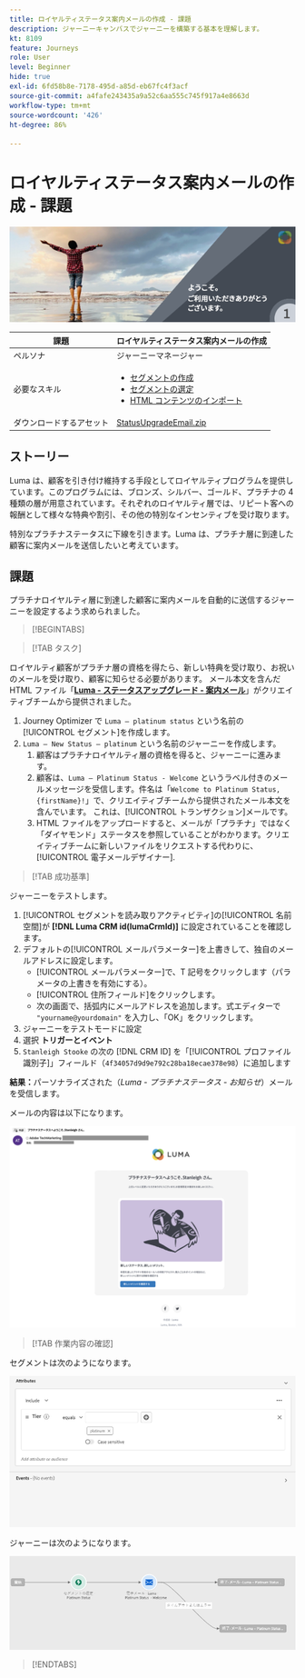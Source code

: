 ```yaml
---
title: ロイヤルティステータス案内メールの作成 - 課題
description: ジャーニーキャンバスでジャーニーを構築する基本を理解します。
kt: 8109
feature: Journeys
role: User
level: Beginner
hide: true
exl-id: 6fd58b8e-7178-495d-a85d-eb67fc4f3acf
source-git-commit: a4fafe243435a9a52c6aa555c745f917a4e8663d
workflow-type: tm+mt
source-wordcount: '426'
ht-degree: 86%

---
```


# ロイヤルティステータス案内メールの作成 - 課題

![ロイヤルティステータス案内メール - 課題バナー](/help/challenges/assets/email-assets/luma-transactional-onboarding-1.png)

| 課題 | ロイヤルティステータス案内メールの作成 |
|---|---|
| ペルソナ | ジャーニーマネージャー |
| 必要なスキル | <ul><li>[セグメントの作成](https://experienceleague.adobe.com/docs/journey-optimizer-learn/tutorials/profiles-segments-subscriptions/create-segments.html?lang=ja)</li> <li>[セグメントの選定](https://experienceleague.adobe.com/docs/journey-optimizer-learn/tutorials/create-journeys/use-case-read-segment-qualification.html?lang=ja)</li><li>[HTML コンテンツのインポート](https://experienceleague.adobe.com/docs/journey-optimizer-learn/tutorials/create-messages/create-emails/import-and-author-html-email-content.html?lang=ja)</li></ul> |
| ダウンロードするアセット | [StatusUpgradeEmail.zip](/help/challenges/assets/email-assets/StatusUpgradeEmail.zip) |

## ストーリー

Luma は、顧客を引き付け維持する手段としてロイヤルティプログラムを提供しています。このプログラムには、ブロンズ、シルバー、ゴールド、プラチナの 4 種類の層が用意されています。それぞれのロイヤルティ層では、リピート客への報酬として様々な特典や割引、その他の特別なインセンティブを受け取ります。

特別なプラチナステータスに下線を引きます。Luma は、プラチナ層に到達した顧客に案内メールを送信したいと考えています。

## 課題

プラチナロイヤルティ層に到達した顧客に案内メールを自動的に送信するジャーニーを設定するよう求められました。

>[!BEGINTABS]

>[!TAB タスク]

ロイヤルティ顧客がプラチナ層の資格を得たら、新しい特典を受け取り、お祝いのメールを受け取り、顧客に知らせる必要があります。 メール本文を含んだ HTML ファイル「**[Luma - ステータスアップグレード - 案内メール](/help/challenges/assets/email-assets/StatusUpgradeEmail.zip)**」がクリエイティブチームから提供されました。

1. Journey Optimizer で `Luma – platinum status` という名前の[!UICONTROL セグメント]を作成します。
2. `Luma – New Status – platinum` という名前のジャーニーを作成します。
   1. 顧客はプラチナロイヤルティ層の資格を得ると、ジャーニーに進みます。
   2. 顧客は、`Luma – Platinum Status - Welcome` というラベル付きのメールメッセージを受信します。件名は「`Welcome to Platinum Status, {firstName}!`」で、クリエイティブチームから提供されたメール本文を含んでいます。 これは、[!UICONTROL トランザクション]メールです。
   3. HTML ファイルをアップロードすると、メールが「プラチナ」ではなく「ダイヤモンド」ステータスを参照していることがわかります。クリエイティブチームに新しいファイルをリクエストする代わりに、 [!UICONTROL 電子メールデザイナー].

>[!TAB 成功基準]

ジャーニーをテストします。

1. [!UICONTROL セグメントを読み取りアクティビティ]の[!UICONTROL 名前空間]が **[!DNL Luma CRM id(lumaCrmId)]** に設定されていることを確認します。
2. デフォルトの[!UICONTROL メールパラメーター]を上書きして、独自のメールアドレスに設定します。
   * [!UICONTROL メールパラメーター]で、T 記号をクリックします（パラメータの上書きを有効にする）。
   * [!UICONTROL 住所フィールド]をクリックします。
   * 次の画面で、括弧内にメールアドレスを追加します。式エディターで `"yourname@yourdomain"` を入力し、「OK」をクリックします。
3. ジャーニーをテストモードに設定
4. 選択 **トリガーとイベント**
5. `Stanleigh Stooke` の次の [!DNL CRM ID] を「[!UICONTROL プロファイル識別子]」フィールド（`4f34057d9d9e792c28ba18ecae378e98`）に追加します

**結果：**&#x200B;パーソナライズされた（*Luma - プラチナステータス - お知らせ*）メールを受信します。

メールの内容は以下になります。

![Luma - ステータスアップグレード - お知らせメール](/help/challenges/assets/status-upgrade-welcome-email.png)

>[!TAB 作業内容の確認]

セグメントは次のようになります。

![Luma - platinum status- segment](/help/challenges/assets/c3-segment.png)

ジャーニーは次のようになります。

![platinum-status-upgrade-journey](/help/challenges/assets/journey-luma-status-upgrade.png)

>[!ENDTABS]
